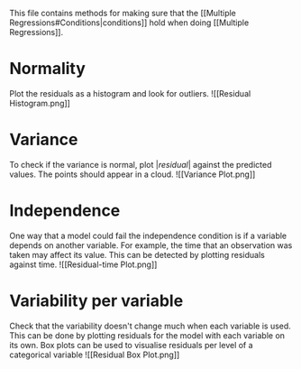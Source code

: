 This file contains methods for making sure that the [[Multiple Regressions#Conditions|conditions]] hold when doing [[Multiple Regressions]].

# Normality
Plot the residuals as a histogram and look for outliers.
![[Residual Histogram.png]]

# Variance
To check if the variance is normal, plot $|residual|$  against the predicted values. The points should appear in a cloud.
![[Variance Plot.png]]

# Independence
One way that a model could fail the independence condition is if a variable depends on another variable. For example, the time that an observation was taken may affect its value. This can be detected by plotting residuals against time.
![[Residual-time Plot.png]]

# Variability per variable
Check that the variability doesn't change much when each variable is used. This can be done by plotting residuals for the model with each variable on its own.
Box plots can be used to visualise residuals per level of a categorical variable
![[Residual Box Plot.png]]
